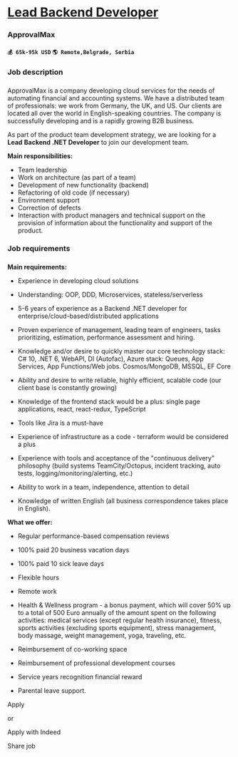 # [Lead Backend Developer](https://www.remotewlb.com/apply/lead-backend-developer)  
### ApprovalMax  
#### `💰 65k-95k USD` `🌎 Remote,Belgrade, Serbia`  

### Job description

###  

ApprovalMax is a company developing cloud services for the needs of automating financial and accounting systems. We have a distributed team of professionals: we work from Germany, the UK, and US. Our clients are located all over the world in English-speaking countries. The company is successfully developing and is a rapidly growing B2B business.  
  
As part of the product team development strategy, we are looking for a **Lead** **Backend .NET Developer** to join our development team.

  

 **Main responsibilities:**

  

  * Team leadership
  * Work on architecture (as part of a team)
  * Development of new functionality (backend)
  * Refactoring of old code (if necessary)
  * Environment support
  * Correction of defects
  * Interaction with product managers and technical support on the provision of information about the functionality and support of the product.

### Job requirements

###  

 **Main requirements:**

  * Experience in developing cloud solutions

  * Understanding: OOP, DDD, Microservices, stateless/serverless

  * 5-6 years of experience as a Backend .NET developer for enterprise/cloud-based/distributed applications

  * Proven experience of management, leading team of engineers, tasks prioritizing, estimation, performance assessment and hiring.

  * Knowledge and/or desire to quickly master our core technology stack: C# 10, .NET 6, WebAPI, DI (Autofac), Azure stack: Queues, App Services, App Functions/Web jobs. Cosmos/MongoDB, MSSQL, EF Core

  * Ability and desire to write reliable, highly efficient, scalable code (our client base is constantly growing)

  * Knowledge of the frontend stack would be a plus: single page applications, react, react-redux, TypeScript

  * Tools like Jira is a must-have

  * Experience of infrastructure as a code - terraform would be considered a plus

  * Experience with tools and acceptance of the "continuous delivery" philosophy (build systems TeamCity/Octopus, incident tracking, auto tests, logging/monitoring/alerting, etc.)

  * Ability to work in a team, independence, attention to detail

  * Knowledge of written English (all business correspondence takes place in English).

 **What we offer:**

  * Regular performance-based compensation reviews

  * 100% paid 20 business vacation days

  * 100% paid 10 sick leave days

  * Flexible hours

  * Remote work

  * Health & Wellness program - a bonus payment, which will cover 50% up to a total of 500 Euro annually of the amount spent on the following activities: medical services (except regular health insurance), fitness, sports activities (excluding sports equipment), stress management, body massage, weight management, yoga, traveling, etc.

  * Reimbursement of co-working space

  * Reimbursement of professional development courses

  * Service years recognition financial reward

  * Parental leave support.

  

Apply

or

Apply with Indeed

Share job


